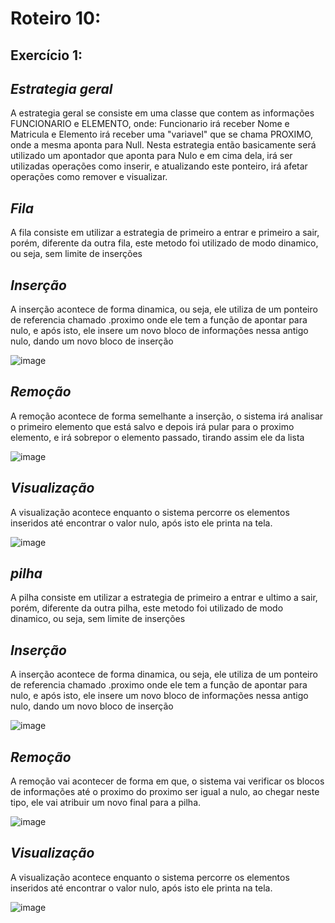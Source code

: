 # Roteiro 10:
## Exercício 1:

*Estrategia geral*
--
A estrategia geral se consiste em uma classe que contem as informações FUNCIONARIO e ELEMENTO, onde:
Funcionario irá receber Nome e Matricula e Elemento irá receber uma "variavel" que se chama PROXIMO, onde a mesma aponta para Null.
Nesta estrategia então basicamente será utilizado um apontador que aponta para Nulo e em cima dela, irá ser utilizadas operações como inserir, e atualizando este ponteiro, irá afetar operações como remover e visualizar.

*Fila*
--
A fila consiste em utilizar a estrategia de primeiro a entrar e primeiro a sair, porém, diferente da outra fila, este metodo foi utilizado de modo dinamico, ou seja, sem limite de inserções

*Inserção*
--
A inserção acontece de forma dinamica, ou seja, ele utiliza de um ponteiro de referencia chamado .proximo onde ele tem a função de apontar para nulo, e após isto, ele insere um novo bloco de informações nessa antigo nulo, dando um novo bloco de inserção

![image](https://user-images.githubusercontent.com/101759293/207180619-633525ed-4441-455f-be77-b4b0b14f0caf.png)

*Remoção*
--

A remoção acontece de forma semelhante a inserção, o sistema irá analisar o primeiro elemento que está salvo e depois irá pular para o proximo elemento, e irá sobrepor o elemento passado, tirando assim ele da lista

![image](https://user-images.githubusercontent.com/101759293/207182064-254c8ee8-eafa-404b-92c5-7d829d3e17b0.png)

*Visualização*
--
A visualização acontece enquanto o sistema percorre os elementos inseridos até encontrar o valor nulo, após isto ele printa na tela.

![image](https://user-images.githubusercontent.com/101759293/207182255-962b61af-aaa3-49f9-adc5-09180d717ee5.png)


*pilha*
--

A pilha consiste em utilizar a estrategia de primeiro a entrar e ultimo a sair, porém, diferente da outra pilha, este metodo foi utilizado de modo dinamico, ou seja, sem limite de inserções

*Inserção*
--
A inserção acontece de forma dinamica, ou seja, ele utiliza de um ponteiro de referencia chamado .proximo onde ele tem a função de apontar para nulo, e após isto, ele insere um novo bloco de informações nessa antigo nulo, dando um novo bloco de inserção

![image](https://user-images.githubusercontent.com/101759293/207182532-2b4cf2f4-803c-4128-b8a9-1dd4b3826709.png)

*Remoção*
--

A remoção vai acontecer de forma em que, o sistema vai verificar os blocos de informações até o proximo do proximo ser igual a nulo, ao chegar neste tipo, ele vai atribuir um novo final para a pilha.

![image](https://user-images.githubusercontent.com/101759293/207182853-483bbbdf-caba-4974-8a2d-a944efb5c2ae.png)

*Visualização*
--

A visualização acontece enquanto o sistema percorre os elementos inseridos até encontrar o valor nulo, após isto ele printa na tela.

![image](https://user-images.githubusercontent.com/101759293/207182255-962b61af-aaa3-49f9-adc5-09180d717ee5.png)


